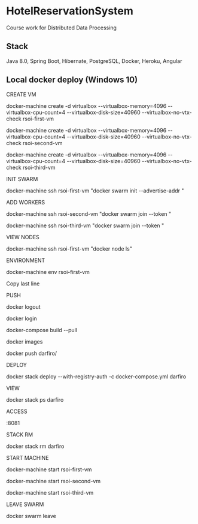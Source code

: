 # HotelReservationSystem
Course work for Distributed Data Processing

## Stack

Java 8.0, Spring Boot, Hibernate, PostgreSQL, Docker, Heroku, Angular

## Local docker deploy (Windows 10)

CREATE VM

docker-machine create -d virtualbox --virtualbox-memory=4096 --virtualbox-cpu-count=4 --virtualbox-disk-size=40960 --virtualbox-no-vtx-check rsoi-first-vm

docker-machine create -d virtualbox --virtualbox-memory=4096 --virtualbox-cpu-count=4 --virtualbox-disk-size=40960 --virtualbox-no-vtx-check rsoi-second-vm

docker-machine create -d virtualbox --virtualbox-memory=4096 --virtualbox-cpu-count=4 --virtualbox-disk-size=40960 --virtualbox-no-vtx-check rsoi-third-vm

INIT SWARM

docker-machine ssh rsoi-first-vm "docker swarm init --advertise-addr <rsoi-first-vm ip>"

ADD WORKERS
  
docker-machine ssh rsoi-second-vm "docker swarm join --token <TOKEN> <rsoi-first-vm ip>"
  
docker-machine ssh rsoi-third-vm "docker swarm join --token <TOKEN> <rsoi-first-vm ip>"

VIEW NODES
  
docker-machine ssh rsoi-first-vm "docker node ls"

ENVIRONMENT
  
docker-machine env rsoi-first-vm
  
Copy last line

PUSH
  
docker logout
  
docker login
  
docker-compose build --pull
  
docker images
  
docker push darfiro/<imgname>

DEPLOY
  
docker stack deploy --with-registry-auth -c docker-compose.yml darfiro

VIEW
  
docker stack ps darfiro

ACCESS
  
<rsoi-first-vm ip>:8081 

STACK RM
  
docker stack rm darfiro

START MACHINE
  
docker-machine start rsoi-first-vm
  
docker-machine start rsoi-second-vm
  
docker-machine start rsoi-third-vm

LEAVE SWARM
  
docker swarm leave
